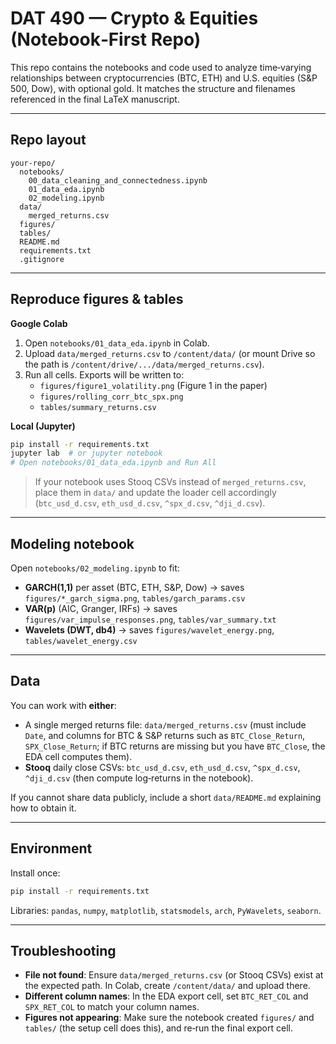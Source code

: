 # DAT 490 — Crypto & Equities (Notebook‑First Repo)

This repo contains the notebooks and code used to analyze time‑varying relationships between cryptocurrencies (BTC, ETH) and U.S. equities (S&P 500, Dow), with optional gold. It matches the structure and filenames referenced in the final LaTeX manuscript.

---

## Repo layout

```
your-repo/
  notebooks/
    00_data_cleaning_and_connectedness.ipynb
    01_data_eda.ipynb
    02_modeling.ipynb
  data/
    merged_returns.csv
  figures/
  tables/
  README.md
  requirements.txt
  .gitignore
```

---

## Reproduce figures & tables

**Google Colab**
1. Open `notebooks/01_data_eda.ipynb` in Colab.
2. Upload `data/merged_returns.csv` to `/content/data/` (or mount Drive so the path is `/content/drive/.../data/merged_returns.csv`).
3. Run all cells. Exports will be written to:
   - `figures/figure1_volatility.png` (Figure 1 in the paper)
   - `figures/rolling_corr_btc_spx.png`
   - `tables/summary_returns.csv`

**Local (Jupyter)**
```bash
pip install -r requirements.txt
jupyter lab  # or jupyter notebook
# Open notebooks/01_data_eda.ipynb and Run All
```

> If your notebook uses Stooq CSVs instead of `merged_returns.csv`, place them in `data/` and update the loader cell accordingly (`btc_usd_d.csv`, `eth_usd_d.csv`, `^spx_d.csv`, `^dji_d.csv`).

---

## Modeling notebook

Open `notebooks/02_modeling.ipynb` to fit:
- **GARCH(1,1)** per asset (BTC, ETH, S&P, Dow) → saves `figures/*_garch_sigma.png`, `tables/garch_params.csv`
- **VAR(p)** (AIC, Granger, IRFs) → saves `figures/var_impulse_responses.png`, `tables/var_summary.txt`
- **Wavelets (DWT, db4)** → saves `figures/wavelet_energy.png`, `tables/wavelet_energy.csv`

---

## Data

You can work with **either**:
- A single merged returns file: `data/merged_returns.csv` (must include `Date`, and columns for BTC & S&P returns such as `BTC_Close_Return`, `SPX_Close_Return`; if BTC returns are missing but you have `BTC_Close`, the EDA cell computes them).
- **Stooq** daily close CSVs: `btc_usd_d.csv`, `eth_usd_d.csv`, `^spx_d.csv`, `^dji_d.csv` (then compute log‑returns in the notebook).

If you cannot share data publicly, include a short `data/README.md` explaining how to obtain it.

---

## Environment

Install once:
```bash
pip install -r requirements.txt
```

Libraries: `pandas`, `numpy`, `matplotlib`, `statsmodels`, `arch`, `PyWavelets`, `seaborn`.

---

## Troubleshooting

- **File not found**: Ensure `data/merged_returns.csv` (or Stooq CSVs) exist at the expected path. In Colab, create `/content/data/` and upload there.
- **Different column names**: In the EDA export cell, set `BTC_RET_COL` and `SPX_RET_COL` to match your column names.
- **Figures not appearing**: Make sure the notebook created `figures/` and `tables/` (the setup cell does this), and re‑run the final export cell.
